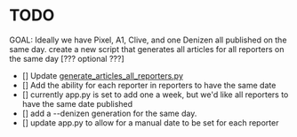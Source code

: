 # TODO

GOAL: Ideally we have Pixel, A1, Clive, and one Denizen all published on the same day.
create a new script that generates all articles for all reporters on the same day [??? optional ???]
- [] Update [generate_articles_all_reporters.py](generate_articles_all_reporters.py)
- [] Add the ability for each reporter in reporters to have the same date
- [] currently app.py is set to add one a week, but we'd like all reporters to have the same date published
- [] add a --denizen generation for the same day.
- [] update app.py to allow for a manual date to be set for each reporter



